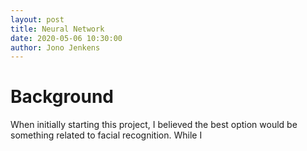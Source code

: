 ```yaml
---
layout: post
title: Neural Network
date: 2020-05-06 10:30:00
author: Jono Jenkens
---
```


# Background

When initially starting this project, I believed the best option would be something related to facial recognition.  While I 
